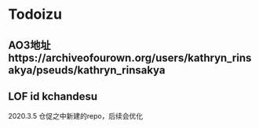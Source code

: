 # Todoizu

## AO3地址https://archiveofourown.org/users/kathryn_rinsakya/pseuds/kathryn_rinsakya
## LOF id kchandesu

2020.3.5 仓促之中新建的repo，后续会优化

